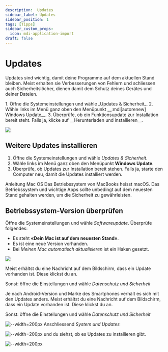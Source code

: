 ```yaml
---
description:  Updates
sidebar_label: Updates
sidebar_position: 1
tags: [Tipps]
sidebar_custom_props:
  icon: mdi-application-import
draft: false
---
```


# Updates

Updates sind wichtig, damit deine Programme auf dem aktuellen Stand bleiben. Meist erhalten sie Verbesserungen von Fehlern und schliessen auch Sicherheitslöcher, dienen damit dem Schutz deines Gerätes und deiner Dateien.



<Tabs>
  <TabItem value="win" label="Windows">
  1. Öffne die Systemeinstellungen und wähle _Updates & Sicherheit_.
2. Wähle links im Menü ganz oben den Menüpunkt __:mdi[autorenew] Windows&nbsp;Update__.
3. Überprüfe, ob ein Funktionsupdate zur Installation bereit steht. Falls ja, klicke auf __Herunterladen&nbsp;und&nbsp;installieren__.

![](./windows-10-update-2004.png)


## Weitere Updates installieren

1. Öffne die Systemeinstellungen und wähle _Updates & Sicherheit_.
2. Wähle links im Menü ganz oben den Menüpunkt __Windows Update__.
3. Überprüfe, ob Updates zur Installation bereit stehen. Falls ja, starte den Computer neu, damit die Updates installiert werden.


  </TabItem>
  <TabItem value="osx" label="Mac OS">
    Anleitung Mac OS
Das Betriebssystem von MacBooks heisst macOS. Das Betriebssystem und wichtige Apps sollte unbedingt auf dem neuesten Stand gehalten werden, um die Sicherheit zu gewährleisten.


## Betriebssystem-Version überprüfen

Öffne die Systemeinstellungen und wähle _Softwareupdate_. Überprüfe folgendes:

- Es steht **«Dein Mac ist auf dem neuesten Stand»**.
- Es ist eine neue Version vorhanden.
- Bei _Meinen Mac automatisch aktualisieren_ ist ein Haken gesetzt.

![](./macos-check.png)


  </TabItem>
  <TabItem value="ios" label="iOS">



Meist erhältst du eine Nachricht auf dem Bildschirm, dass ein Update vorhanden ist. Diese klickst du an.

Sonst: öffne die Einstellungen und wähle _Datenschutz und Sicherheit_


  </TabItem>
  <TabItem value="android" label="Android">
Je nach Android-Version und Marke des Smartphones verhält es sich mit den Updates anders. Meist erhältst du eine Nachricht auf dem Bildschirm, dass ein Update vorhanden ist. Diese klickst du an.

Sonst: öffne die Einstellungen und wähle _Datenschutz und Sicherheit_

![--width=200px](./updateandroid1.png)
Anschliessend _System und Updates_

![--width=200px](./updateandroid2.png)
und du siehst, ob es Updates zu installieren gibt.

![--width=200px](./updateandroid3.png)
  </TabItem>
</Tabs>
